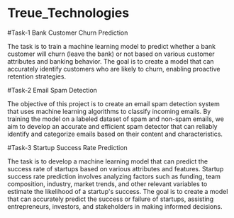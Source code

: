# Treue_Technologies

#Task-1  Bank Customer Churn Prediction

The task is to train a machine learning model to predict whether a bank customer will churn (leave the bank) or not based on various customer attributes and banking behavior. The goal is to create a model that can accurately identify customers who are likely to churn, enabling proactive retention strategies.

#Task-2 Email Spam Detection

The objective of this project is to create an email spam detection system that uses machine learning algorithms to classify incoming emails. By training the model on a labeled dataset of spam and non-spam emails, we aim to develop an accurate and efficient spam detector that can reliably identify and categorize emails based on their content and characteristics.

#Task-3 Startup Success Rate Prediction

The task is to develop a machine learning model that can predict the success rate of startups based on various attributes and features. Startup success rate prediction involves analyzing factors such as funding, team composition, industry, market trends, and other relevant variables to estimate the likelihood of a startup's success. The goal is to create a model that can accurately predict the success or failure of startups, assisting entrepreneurs, investors, and stakeholders in making informed decisions.
